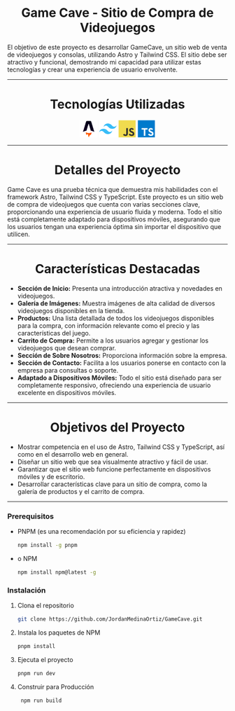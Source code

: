<h1 align="center">Game Cave - Sitio de Compra de Videojuegos</h1>
<p>El objetivo de este proyecto es desarrollar GameCave, un sitio web de venta de videojuegos y consolas, utilizando Astro y Tailwind CSS. El sitio debe ser atractivo y funcional, demostrando mi capacidad para utilizar estas tecnologías y crear una experiencia de usuario envolvente.</p>
<hr>
<h1 align="center">Tecnologías Utilizadas</h1>
<div align="center">
  <img src="https://github.com/devicons/devicon/blob/master/icons/astro/astro-original.svg" alt="Astro" title="Astro" width="40px">
  <img src="https://github.com/devicons/devicon/blob/master/icons/tailwindcss/tailwindcss-original.svg" alt="Tailwind CSS" title="Tailwind CSS" width="40px">
  <img src="https://github.com/devicons/devicon/blob/master/icons/javascript/javascript-original.svg" alt="Javascript" title="Javascript" width="40px">
  <img src="https://github.com/devicons/devicon/blob/master/icons/typescript/typescript-original.svg" alt="Typescript" title="Typescript" width="40px">
</div>
<hr>
<h1 align="center">Detalles del Proyecto</h1>
<p>Game Cave es una prueba técnica que demuestra mis habilidades con el framework Astro, Tailwind CSS y TypeScript. Este proyecto es un sitio web de compra de videojuegos que cuenta con varias secciones clave, proporcionando una experiencia de usuario fluida y moderna. Todo el sitio está completamente adaptado para dispositivos móviles, asegurando que los usuarios tengan una experiencia óptima sin importar el dispositivo que utilicen.</p>
<hr>
<h1 align="center">Características Destacadas</h1>
<ul>
  <li><b>Sección de Inicio:</b> Presenta una introducción atractiva y novedades en videojuegos.</li>
  <li><b>Galería de Imágenes:</b> Muestra imágenes de alta calidad de diversos videojuegos disponibles en la tienda.</li>
  <li><b>Productos:</b> Una lista detallada de todos los videojuegos disponibles para la compra, con información relevante como el precio y las características del juego.</li>
  <li><b>Carrito de Compra:</b> Permite a los usuarios agregar y gestionar los videojuegos que desean comprar.</li>
  <li><b>Sección de Sobre Nosotros:</b> Proporciona información sobre la empresa.</li>
  <li><b>Sección de Contacto:</b> Facilita a los usuarios ponerse en contacto con la empresa para consultas o soporte.</li>
  <li><b>Adaptado a Dispositivos Móviles:</b> Todo el sitio está diseñado para ser completamente responsivo, ofreciendo una experiencia de usuario excelente en dispositivos móviles.</li>
</ul>
<hr>
<h1 align="center">Objetivos del Proyecto</h1>
<ul>
  <li>Mostrar competencia en el uso de Astro, Tailwind CSS y TypeScript, así como en el desarrollo web en general.</li>
  <li>Diseñar un sitio web que sea visualmente atractivo y fácil de usar.</li>
  <li>Garantizar que el sitio web funcione perfectamente en dispositivos móviles y de escritorio.</li>
  <li>Desarrollar características clave para un sitio de compra, como la galería de productos y el carrito de compra.</li>
</ul>
<hr>

### Prerequisitos
- PNPM (es una recomendación por su eficiencia y rapidez)

  ```sh
  npm install -g pnpm
  ```

- o NPM

  ```sh
  npm install npm@latest -g
  ```

### Instalación

1. Clona el repositorio

   ```sh
   git clone https://github.com/JordanMedinaOrtiz/GameCave.git
   ```

2. Instala los paquetes de NPM

   ```sh
   pnpm install
   ```

3. Ejecuta el proyecto
   
   ```sh
   pnpm run dev
   ```
 5. Construir para Producción
    
    ```sh
     npm run build
    ```
